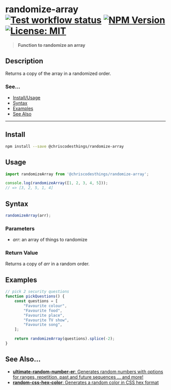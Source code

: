 # randomize-array <br> [![Test workflow status](https://github.com/ChrisCodesThings/randomize-array/actions/workflows/test.yml/badge.svg)](../../actions/workflows/test.yml) [![NPM Version](https://img.shields.io/npm/v/@chriscodesthings/randomize-array)](https://www.npmjs.com/package/@chriscodesthings/randomize-array) [![License: MIT](https://img.shields.io/badge/License-MIT-blue.svg)](https://opensource.org/licenses/MIT)

> **Function to randomize an array**

## Description

Returns a copy of the array in a randomized order.

### See...
- [Install/Usage](#install "Install and Usage")
- [Syntax](#syntax "Syntax")
- [Examples](#examples "Examples")
- [See Also](#see-also "See Also")

---

## Install

```sh
npm install --save @chriscodesthings/randomize-array
```

## Usage

```js
import randomizeArray from '@chriscodesthings/randomize-array';

console.log(randomizeArray([1, 2, 3, 4, 5]));
// => [3, 2, 5, 1, 4]
```

## Syntax

```js
randomizeArray(arr);
```

### Parameters

- *arr*: an array of things to randomize

### Return Value

Returns a copy of *arr* in a random order.

## Examples

```js
// pick 2 security questions
function pickQuestions() {
    const questions = [
        "Favourite colour",
        "Favourite food",
        "Favourite place",
        "Favourite TV show",
        "Favourite song",
    ];

    return randomizeArray(questions).splice(-2);
}
```

## See Also...

- [**ultimate-random-number-er**: Generates random numbers with options for ranges, repetition, past and future sequences ... and more!](https://github.com/ChrisCodesThings/ultimate-random-number-er "Generates random numbers with options for ranges, repetition, past and future sequences ... and more!")
- [**random-css-hex-color**: Generates a random color in CSS hex format](https://github.com/ChrisCodesThings/random-css-hex-color "Generates a random color in CSS hex format")
